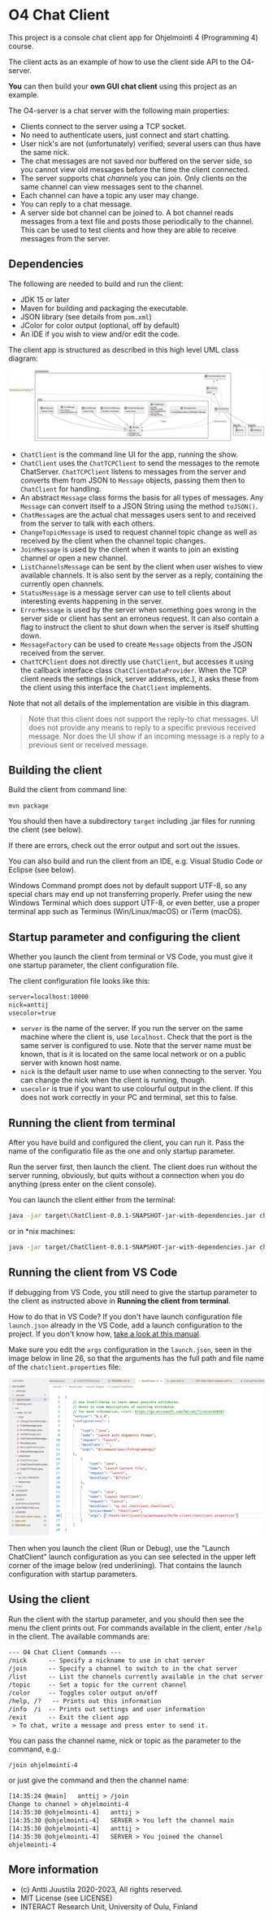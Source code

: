 # O4 Chat Client

This project is a console chat client app for Ohjelmointi 4 (Programming 4) course. 

The client acts as an example of how to use the client side API to the O4-server.

**You** can then build your **own GUI chat client** using this project as an example.

The O4-server is a chat server with the following main properties:

* Clients connect to the server using a TCP socket.
* No need to authenticate users, just connect and start chatting.
* User nick's are not (unfortunately) verified; several users can thus have the same nick.
* The chat messages are not saved nor buffered on the server side, so you cannot view old messages before the time the client connected.
* The server supports chat *channels* you can join. Only clients on the same channel can view messages sent to the channel.
* Each channel can have a topic any user may change.
* You can reply to a chat message.
* A server side bot channel can be joined to. A bot channel reads messages from a text file and posts those periodically to the channel. This can be used to test clients and how they are able to receive messages from the server.

## Dependencies

The following are needed to build and run the client:

* JDK 15 or later
* Maven for building and packaging the executable.
* JSON library (see details from `pom.xml`)
* JColor for color output (optional, off by default)
* An IDE if you wish to view and/or edit the code.

The client app is structured as described in this high level UML class diagram:

![Client class diagram](O4-chat-client-classes.png)

* `ChatClient` is the command line UI for the app, running the show.
*  `ChatClient` uses the `ChatTCPClient` to send the messages to the remote ChatServer. `ChatTCPClient` listens to messages from the server and converts them from JSON to `Message` objects, passing them then to `ChatClient` for handling.
* An abstract `Message` class forms the basis for all types of messages. Any `Message` can convert itself to a JSON String using the method `toJSON()`.
* `ChatMessage`s are the actual chat messages users sent to and received from the server to talk with each others.
* `ChangeTopicMessage` is used to request channel topic change as well as received by the client when the channel topic changes.
* `JoinMessage` is used by the client when it wants to join an existing channel or open a new channel.
* `ListChannelsMessage` can be sent by the client when user wishes to view available channels. It is also sent by the server as a reply, containing the currently open channels.
* `StatusMessage` is a message server can use to tell clients about interesting events happening in the server.
* `ErrorMessage` is used by the server when something goes wrong in the server side or client has sent an erroneus request. It can also contain a flag to instruct the client to shut down when the server is itself shutting down.
* `MessageFactory` can be used to create `Message` objects from the JSON received from the server.
* `ChatTCPClient` does not directly use `ChatClient`, but accesses it using the callback interface class `ChatClientDataProvider`. When the TCP client needs the settings (nick, server address, etc.), it asks these from the client using this interface the `ChatClient` implements.

Note that not all details of the implementation are visible in this diagram.

> Note that this client does not support the reply-to chat messages. UI does not provide any means to reply to a specific previous received message. Nor does the UI show if an incoming message is a reply to a previous sent or received message.

## Building the client

Build the client from command line:

`mvn package`

You should then have a subdirectory `target` including .jar files for running the client (see below).

If there are errors, check out the error output and sort out the issues.

You can also build and run the client from an IDE, e.g. Visual Studio Code or Eclipse (see below).

Windows Command prompt does not by default support UTF-8, so any special chars may end up not transferring properly. Prefer using the new Windows Terminal which does support UTF-8, or even better, use a proper terminal app such as Terminus (Win/Linux/macOS) or iTerm (macOS).

## Startup parameter and configuring the client

Whether you launch the client from terminal or VS Code, you must give it one startup parameter, the client configuration file.

The client configuration file looks like this:

```config
server=localhost:10000
nick=anttij
usecolor=true
```

* `server` is the name of the server. If you run the server on the same machine where the client is, use `localhost`. Check that the port is the same server is configured to use. Note that the server name must be known, that is it is located on the same local network or on a public server with known host name.
* `nick` is the default user name to use when connecting to the server. You can change the nick when the client is running, though.
* `usecolor` is true if you want to use colourful output in the client. If this does not work correctly in your PC and terminal, set this to false.


## Running the client from terminal

After you have build and configured the client, you can run it. Pass the name of the configuratio file as the one and only startup parameter.

Run the server first, then launch the client. The client does run without the server running, obviously, but quits without a connection when you do anything (press enter on the client console).

You can launch the client either from the terminal:

```bash
java -jar target\ChatClient-0.0.1-SNAPSHOT-jar-with-dependencies.jar chatclient.properties
```

or in *nix machines:

```bash
java -jar target/ChatClient-0.0.1-SNAPSHOT-jar-with-dependencies.jar chatclient.properties
```


## Running the client from VS Code

If debugging from VS Code, you still need to give the startup parameter to the client as instructed above in 
**Running the client from terminal**. 

How to do that in VS Code? If you don't have launch configuration file `launch.json` already in the VS Code, add a launch configuration to the project. If you don't know how, [take a look at this manual](https://code.visualstudio.com/docs/editor/debugging#_launch-configurations).  

Make sure you edit the `args` configuration in the `launch.json`, seen in the image below in line 26, so that the arguments has the full path and file name of the `chatclient.properties` file:

![VS Code launch.json startup parameter](launch-config-json.png)

Then when you launch the client (Run or Debug), use the "Launch ChatClient" launch configuration as you can see selected in the
upper left corner of the image below (red underlining). That contains the launch configuration with startup parameters.

## Using the client

Run the client with the startup parameter, and you should then see the menu the client prints out. For commands 
available in the client, enter `/help` in the client. The available commands are:

```console
--- O4 Chat Client Commands ---
/nick      -- Specify a nickname to use in chat server
/join      -- Specify a channel to switch to in the chat server
/list      -- List the channels currently available in the chat server
/topic     -- Set a topic for the current channel
/color     -- Toggles color output on/off
/help, /?   -- Prints out this information
/info  /i  -- Prints out settings and user information
/exit      -- Exit the client app
 > To chat, write a message and press enter to send it.
```

You can pass the channel name, nick or topic as the parameter to the command, e.g.:

```console
/join ohjelmointi-4
```

or just give the command and then the channel name:

```console
[14:35:24 @main]   anttij > /join
Change to channel > ohjelmointi-4
[14:35:30 @ohjelmointi-4]   anttij >
[14:35:30 @ohjelmointi-4]   SERVER > You left the channel main
[14:35:30 @ohjelmointi-4]   anttij >
[14:35:30 @ohjelmointi-4]   SERVER > You joined the channel ohjelmointi-4
```

## More information

* (c) Antti Juustila 2020-2023, All rights reserved.
* MIT License (see LICENSE)
* INTERACT Research Unit, University of Oulu, Finland
